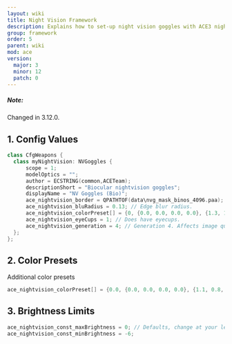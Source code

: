 ```yaml
---
layout: wiki
title: Night Vision Framework
description: Explains how to set-up night vision goggles with ACE3 night vision system.
group: framework
order: 5
parent: wiki
mod: ace
version:
  major: 3
  minor: 12
  patch: 0
---
```


<div class="panel callout">
    <h5>Note:</h5>
    <p>Changed in 3.12.0.</p>
</div>

## 1. Config Values

```cpp
class CfgWeapons {
  class myNightVision: NVGoggles {
      scope = 1;
      modelOptics = "";
      author = ECSTRING(common,ACETeam);
      descriptionShort = "Biocular nightvision goggles";
      displayName = "NV Goggles (Bio)";
      ace_nightvision_border = QPATHTOF(data\nvg_mask_binos_4096.paa); // Edge mask for different tube configurations. Three types: mono, bino and quad.
      ace_nightvision_bluRadius = 0.13; // Edge blur radius.
      ace_nightvision_colorPreset[] = {0, {0.0, 0.0, 0.0, 0.0}, {1.3, 1.2, 0.0, 0.9}, {6, 1, 1, 0.0}}; // Green preset
      ace_nightvision_eyeCups = 1; // Does have eyecups.
      ace_nightvision_generation = 4; // Generation 4. Affects image quality.
  };
};
```

## 2. Color Presets

Additional color presets

```cpp
ace_nightvision_colorPreset[] = {0.0, {0.0, 0.0, 0.0, 0.0}, {1.1, 0.8, 1.9, 0.9}, {1, 1, 6, 0.0}}; // White Phosphor Preset
```

## 3. Brightness Limits

```cpp
ace_nightvision_const_maxBrightness = 0; // Defaults, change at your leisure
ace_nightvision_const_minBrightness = -6;
```
